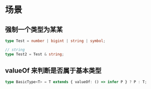 # 场景

## 强制一个类型为某某

```typescript
type Test = number | bigint | string | symbol;

// string
type Test2 = Test & string;
```

## valueOf 来判断是否属于基本类型

```typescript
type BasicType<T> = T extends { valueOf: () => infer P } ? P : T;
```
